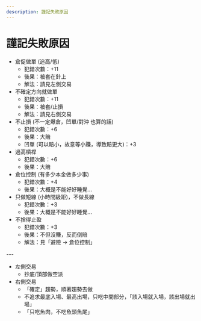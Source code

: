 ```yaml
---
description: 謹記失敗原因
---
```


# 謹記失敗原因

* 倉促做單 (追高/低)&#x20;
  * 犯錯次數：+11
  * 後果：被套在針上
  * 解法：請見左側交易
* 不確定方向就做單
  * 犯錯次數：+11
  * 後果：被套/止損
  * 解法：請見右側交易
* 不止損 (不一定爆倉，凹單/對沖 也算的話)
  * 犯錯次數：+6
  * 後果：大賠
  * 凹單 (可以賠小，故意等小賺，導致賠更大)：+3
* 過高槓桿
  * 犯錯次數：+6
  * 後果：大賠
* 倉位控制 (有多少本金做多少事)
  * 犯錯次數：+4
  * 後果：大概是不能好好睡覺...
* 只做短線 (小時間級距)，不做長線
  * 犯錯次數：+3
  * 後果：大概是不能好好睡覺...
* 不捨得止盈
  * 犯錯次數：+3
  * 後果：不但沒賺，反而倒賠
  * 解法：見「避險 -> 倉位控制」

\---

* 左側交易
  * 抄底/頂部做空派
* 右側交易
  * 「確定」趨勢，順著趨勢去做
  * 不追求最底入場、最高出場，只吃中間部分，「該入場就入場，該出場就出場」
  * 「只吃魚肉，不吃魚頭魚尾」
